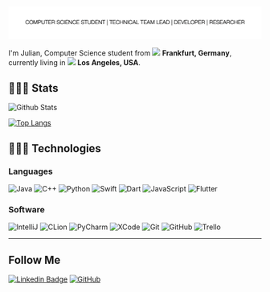 ![image](https://github.com/JulianBeaulieu/JulianBeaulieu/blob/master/header.png)

I'm Julian, Computer Science student from  <img src="https://hatscripts.github.io/circle-flags/flags/de.svg" width="13">  **Frankfurt, Germany**, currently living in  <img src="https://hatscripts.github.io/circle-flags/flags/us.svg" width="13">  **Los Angeles, USA**.

## 👨🏻‍💻 Stats

![Github Stats](https://github-readme-stats.vercel.app/api?username=JulianBeaulieu&count_private=true&show_icons=true&bg_color=30,e96443,904e95&title_color=fff&text_color=fff)

[![Top Langs](https://github-readme-stats.vercel.app/api/top-langs/?username=JulianBeaulieu&langs_count=5&hide=assembly,hack&layout=compact&bg_color=30,e96443,904e95&title_color=fff&text_color=fff)](https://github.com/anuraghazra/github-readme-stats)



## 👨🏻‍💻 Technologies
### Languages

![Java](https://img.shields.io/badge/-Java-black?style=flat-square&logo=java)
![C++](https://img.shields.io/badge/-C%2B%2B-black?style=flat-square&logo=c%2B%2B)
![Python](https://img.shields.io/badge/-Python-black?style=flat-square&logo=Python)
![Swift](https://img.shields.io/badge/-Swift-black?style=flat-square&logo=Swift)
![Dart](https://img.shields.io/badge/-Dart-black?style=flat-square&logo=Dart)
![JavaScript](https://img.shields.io/badge/-JavaScript-black?style=flat-square&logo=javascript)
![Flutter](https://img.shields.io/badge/-Flutter-black?style=flat-square&logo=Flutter)

### Software

![IntelliJ](https://img.shields.io/badge/-IntelliJ-181717?style=flat-square&logo=jetbrains)
![CLion](https://img.shields.io/badge/-CLion-181717?style=flat-square&logo=jetbrains)
![PyCharm](https://img.shields.io/badge/-PyCharm-181717?style=flat-square&logo=jetbrains)
![XCode](https://img.shields.io/badge/-XCode-black?style=flat-square&logo=xcode)
![Git](https://img.shields.io/badge/-Git-black?style=flat-square&logo=git)
![GitHub](https://img.shields.io/badge/-GitHub-181717?style=flat-square&logo=github)
![Trello](https://img.shields.io/badge/-Trello-black?style=flat-square&logo=Trello)


<hr>

## Follow Me

[![Linkedin Badge](https://img.shields.io/badge/-JulianBeaulieu-blue?style=flat-square&logo=Linkedin&logoColor=white&link=https://www.linkedin.com/in/julianbeaulieu/)](https://www.linkedin.com/in/julianbeaulieu)
[![GitHub](https://img.shields.io/badge/-GitHub-181717?style=flat-square&logo=github&logoColor=white&link=https://github.com/minoveaz)](https://github.com/JulianBeaulieu)
